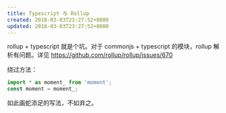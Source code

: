 ```yaml
---
title: Typescript 与 Rollup
created: 2016-03-03T23:27:52+0800
updated: 2016-03-03T23:27:52+0800
---
```



rollup + typescript 就是个坑。对于 commonjs + typescript 的模块，rollup 解析有问题。详见 https://github.com/rollup/rollup/issues/670

绕过方法：

```js
import * as moment_ from 'moment';
const moment = moment_;
```

如此画蛇添足的写法，不如弃之。
